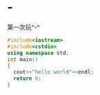 ﻿# -
第一次玩^-^

```cpp
#include<iostream>
#include<cstdio>
using namespace std;
int main()
{
  cout<<"hello world"<<endl;
  return 0;
}
```
